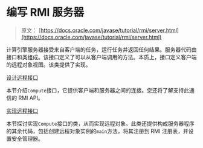 # 编写 RMI 服务器

> 原文： [https://docs.oracle.com/javase/tutorial/rmi/server.html](https://docs.oracle.com/javase/tutorial/rmi/server.html)

计算引擎服务器接受来自客户端的任务，运行任务并返回任何结果。服务器代码由接口和类组成。该接口定义了可以从客户端调用的方法。本质上，接口定义客户端的远程对象视图。该类提供了实现。

[设计远程接口](designing.html)

本节介绍`Compute`接口，它提供客户端和服务器之间的连接。您还将了解支持此通信的 RMI API。

[实现远程接口](implementing.html)

本节探讨实现`Compute`接口的类，从而实现远程对象。此类还提供构成服务器程序的其余代码，包括创建远程对象实例的`main`方法，将其注册到 RMI 注册表，并设置安全管理器。